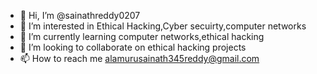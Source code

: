 - 👋 Hi, I’m @sainathreddy0207
- 👀 I’m interested in Ethical Hacking,Cyber secuirty,computer networks
- 🌱 I’m currently learning computer networks,ethical hacking
- 💞️ I’m looking to collaborate on ethical hacking projects
- 📫 How to reach me alamurusainath345reddy@gmail.com

<!---
sainathreddy0207/sainathreddy0207 is a ✨ special ✨ repository because its `README.md` (this file) appears on your GitHub profile.
You can click the Preview link to take a look at your changes.
--->
